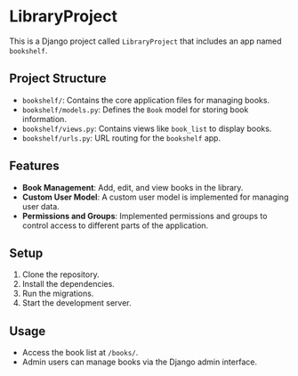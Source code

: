 # LibraryProject

This is a Django project called `LibraryProject` that includes an app named `bookshelf`.

## Project Structure

- `bookshelf/`: Contains the core application files for managing books.
- `bookshelf/models.py`: Defines the `Book` model for storing book information.
- `bookshelf/views.py`: Contains views like `book_list` to display books.
- `bookshelf/urls.py`: URL routing for the `bookshelf` app.

## Features

- **Book Management**: Add, edit, and view books in the library.
- **Custom User Model**: A custom user model is implemented for managing user data.
- **Permissions and Groups**: Implemented permissions and groups to control access to different parts of the application.

## Setup

1. Clone the repository.
2. Install the dependencies.
3. Run the migrations.
4. Start the development server.

## Usage

- Access the book list at `/books/`.
- Admin users can manage books via the Django admin interface.

